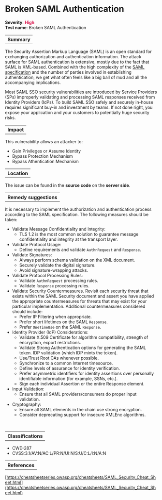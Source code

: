 # Broken SAML Authentication

<b>Severity</b>: <b><font color="#DB1E54">High</font></b><br>
<b>Test name</b>: Broken SAML Authentication

<table id="simple-table">
    <tr>
        <th><strong>Summary</strong></th>
    </tr>
</table>
The Security Assertion Markup Language (SAML) is an open standard for exchanging authorization and authentication information. The attack surface for SAML authentication is extensive, mostly due to the fact that SAML is XML-based. Combined with the high complexity of the <a href="http://docs.oasis-open.org/security/saml/v2.0/saml-profiles-2.0-os.pdf">SAML specification</a> and the number of parties involved in establishing authentication, we get what often feels like a big ball of mud and all the accompanying implications.

 Most SAML SSO security vulnerabilities are introduced by Service Providers (SPs) improperly validating and processing SAML responses received from Identity Providers (IdPs). To build SAML SSO safely and securely in-house requires significant buy-in and investment by teams. If not done right, you expose your application and your customers to potentially huge security risks.

<table id="simple-table">
    <tr>
        <th><strong>Impact</strong></th>
    </tr>
</table>

This vulnerability allows an attacker to:
* Gain Privileges or Assume Identity
* Bypass Protection Mechanism
* Bypass Athentication Mechanism

<table id="simple-table">
    <tr>
        <th><strong>Location</strong></th>
    </tr>
</table>

The issue can be found in the **source code** on the **server side**.

<table id="simple-table">
    <tr>
        <th><strong>Remedy suggestions</strong></th>
    </tr>
</table>

It is necessary to implement the authorization and authentication process according to the SAML specification. The following measures should be taken:
* Validate Message Confidentiality and Integrity:
    * TLS 1.2 is the most common solution to guarantee message confidentiality and integrity at the transport layer.
* Validate Protocol Usage:
    * Define requirements and validate `AuthnRequest` and `Response`.
* Validate Signatures:
    * Always perform schema validation on the XML document. 
    * Securely validate the digital signature.
    * Avoid signature-wrapping attacks.
* Validate Protocol Processing Rules:
    * Validate `AuthnRequest` processing rules.
    * Validate `Response` processing rules.
* Validate Security Countermeasures. Revisit each security threat that exists within the SAML Security document and assert you have applied the appropriate countermeasures for threats that may exist for your particular implementation. Additional countermeasures considered should include:
    * Prefer IP Filtering when appropriate.
    * Prefer short lifetimes on the SAML `Response`.
    * Prefer `OneTimeUse` on the SAML `Response`.
* Identity Provider (IdP) Considerations:
    * Validate X.509 Certificate for algorithm compatibility, strength of encryption, export restrictions.
    * Validate Strong Authentication options for generating the SAML token.
    IDP validation (which IDP mints the token).
    * Use/Trust Root CAs whenever possible.
    * Synchronize to a common Internet timesource.
    * Define levels of assurance for identity verification.
    * Prefer asymmetric identifiers for identity assertions over personally identifiable information (for example, SSNs, etc.).
    * Sign each individual Assertion or the entire Response element.
* Input Validation:
    * Ensure that all SAML providers/consumers do proper input validation.
* Cryptography:
    * Ensure all SAML elements in the chain use strong encryption.
    * Consider deprecating support for insecure XMLEnc algorithms.

<br>

<table id="simple-table">
    <tr>
        <th><strong>Classifications</strong></th>
    </tr>
</table>

* CWE-287
* CVSS:3.1/AV:N/AC:L/PR:N/UI:N/S:U/C:L/I:N/A:N


<table id="simple-table">
    <tr>
        <th><strong>References</strong></th>
    </tr>
</table>

[https://cheatsheetseries.owasp.org/cheatsheets/SAML_Security_Cheat_Sheet.html](https://cheatsheetseries.owasp.org/cheatsheets/SAML_Security_Cheat_Sheet.html)
